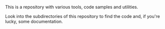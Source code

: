 This is a repository with various tools, code samples and utilities.

Look into the subdirectories of this repository to find the code and, if you're lucky, some documentation.
